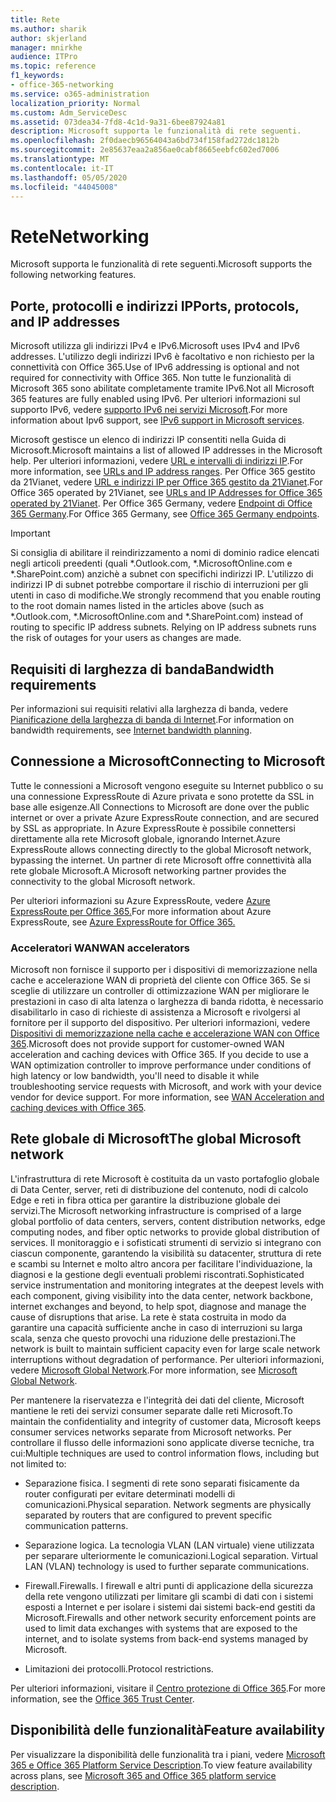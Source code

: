 ```yaml
---
title: Rete
ms.author: sharik
author: skjerland
manager: mnirkhe
audience: ITPro
ms.topic: reference
f1_keywords:
- office-365-networking
ms.service: o365-administration
localization_priority: Normal
ms.custom: Adm_ServiceDesc
ms.assetid: 073dea34-7fd8-4c1d-9a31-6bee87924a81
description: Microsoft supporta le funzionalità di rete seguenti.
ms.openlocfilehash: 2f0daecb96564043a6bd734f158fad272dc1812b
ms.sourcegitcommit: 2e85637eaa2a856ae0cabf8665eebfc602ed7006
ms.translationtype: MT
ms.contentlocale: it-IT
ms.lasthandoff: 05/05/2020
ms.locfileid: "44045008"
---
```

# <a name="networking"></a><span data-ttu-id="f8bf3-103">Rete</span><span class="sxs-lookup"><span data-stu-id="f8bf3-103">Networking</span></span>

<span data-ttu-id="f8bf3-104">Microsoft supporta le funzionalità di rete seguenti.</span><span class="sxs-lookup"><span data-stu-id="f8bf3-104">Microsoft supports the following networking features.</span></span>
  
## <a name="ports-protocols-and-ip-addresses"></a><span data-ttu-id="f8bf3-105">Porte, protocolli e indirizzi IP</span><span class="sxs-lookup"><span data-stu-id="f8bf3-105">Ports, protocols, and IP addresses</span></span>

<span data-ttu-id="f8bf3-106">Microsoft utilizza gli indirizzi IPv4 e IPv6.</span><span class="sxs-lookup"><span data-stu-id="f8bf3-106">Microsoft uses IPv4 and IPv6 addresses.</span></span> <span data-ttu-id="f8bf3-107">L'utilizzo degli indirizzi IPv6 è facoltativo e non richiesto per la connettività con Office 365.</span><span class="sxs-lookup"><span data-stu-id="f8bf3-107">Use of IPv6 addressing is optional and not required for connectivity with Office 365.</span></span> <span data-ttu-id="f8bf3-108">Non tutte le funzionalità di Microsoft 365 sono abilitate completamente tramite IPv6.</span><span class="sxs-lookup"><span data-stu-id="f8bf3-108">Not all Microsoft 365 features are fully enabled using IPv6.</span></span> <span data-ttu-id="f8bf3-109">Per ulteriori informazioni sul supporto IPv6, vedere [supporto IPv6 nei servizi Microsoft](https://docs.microsoft.com/office365/enterprise/ipv6-support).</span><span class="sxs-lookup"><span data-stu-id="f8bf3-109">For more information about Ipv6 support, see [IPv6 support in Microsoft services](https://docs.microsoft.com/office365/enterprise/ipv6-support).</span></span>
  
<span data-ttu-id="f8bf3-110">Microsoft gestisce un elenco di indirizzi IP consentiti nella Guida di Microsoft.</span><span class="sxs-lookup"><span data-stu-id="f8bf3-110">Microsoft maintains a list of allowed IP addresses in the Microsoft help.</span></span> <span data-ttu-id="f8bf3-111">Per ulteriori informazioni, vedere [URL e intervalli di indirizzi IP](https://docs.microsoft.com/office365/enterprise/urls-and-ip-address-ranges).</span><span class="sxs-lookup"><span data-stu-id="f8bf3-111">For more information, see [URLs and IP address ranges](https://docs.microsoft.com/office365/enterprise/urls-and-ip-address-ranges).</span></span> <span data-ttu-id="f8bf3-112">Per Office 365 gestito da 21Vianet, vedere [URL e indirizzi IP per Office 365 gestito da 21Vianet](https://docs.microsoft.com/office365/enterprise/managing-office-365-endpoints).</span><span class="sxs-lookup"><span data-stu-id="f8bf3-112">For Office 365 operated by 21Vianet, see [URLs and IP Addresses for Office 365 operated by 21Vianet](https://docs.microsoft.com/office365/enterprise/managing-office-365-endpoints).</span></span> <span data-ttu-id="f8bf3-113">Per Office 365 Germany, vedere [Endpoint di Office 365 Germany](https://support.office.com/article/Office-365-Germany-endpoints-8a113a50-0071-4155-bb8e-eba5a8dbd4c8).</span><span class="sxs-lookup"><span data-stu-id="f8bf3-113">For Office 365 Germany, see [Office 365 Germany endpoints](https://support.office.com/article/Office-365-Germany-endpoints-8a113a50-0071-4155-bb8e-eba5a8dbd4c8).</span></span>
  
> [!IMPORTANT]
> <span data-ttu-id="f8bf3-p103">Si consiglia di abilitare il reindirizzamento a nomi di dominio radice elencati negli articoli preedenti (quali \*.Outlook.com, \*.MicrosoftOnline.com e \*.SharePoint.com) anzichè a subnet con specifichi indirizzi IP. L'utilizzo di indirizzi IP di subnet potrebbe comportare il rischio di interruzioni per gli utenti in caso di modifiche.</span><span class="sxs-lookup"><span data-stu-id="f8bf3-p103">We strongly recommend that you enable routing to the root domain names listed in the articles above (such as \*.Outlook.com, \*.MicrosoftOnline.com and \*.SharePoint.com) instead of routing to specific IP address subnets. Relying on IP address subnets runs the risk of outages for your users as changes are made.</span></span> 
  
## <a name="bandwidth-requirements"></a><span data-ttu-id="f8bf3-116">Requisiti di larghezza di banda</span><span class="sxs-lookup"><span data-stu-id="f8bf3-116">Bandwidth requirements</span></span>

<span data-ttu-id="f8bf3-117">Per informazioni sui requisiti relativi alla larghezza di banda, vedere [Pianificazione della larghezza di banda di Internet](https://docs.microsoft.com/office365/enterprise/network-planning-and-performance).</span><span class="sxs-lookup"><span data-stu-id="f8bf3-117">For information on bandwidth requirements, see [Internet bandwidth planning](https://docs.microsoft.com/office365/enterprise/network-planning-and-performance).</span></span>
  
## <a name="connecting-to-microsoft"></a><span data-ttu-id="f8bf3-118">Connessione a Microsoft</span><span class="sxs-lookup"><span data-stu-id="f8bf3-118">Connecting to Microsoft</span></span>

<span data-ttu-id="f8bf3-119">Tutte le connessioni a Microsoft vengono eseguite su Internet pubblico o su una connessione ExpressRoute di Azure privata e sono protette da SSL in base alle esigenze.</span><span class="sxs-lookup"><span data-stu-id="f8bf3-119">All Connections to Microsoft are done over the public internet or over a private Azure ExpressRoute connection, and are secured by SSL as appropriate.</span></span> <span data-ttu-id="f8bf3-120">In Azure ExpressRoute è possibile connettersi direttamente alla rete Microsoft globale, ignorando Internet.</span><span class="sxs-lookup"><span data-stu-id="f8bf3-120">Azure ExpressRoute allows connecting directly to the global Microsoft network, bypassing the internet.</span></span> <span data-ttu-id="f8bf3-121">Un partner di rete Microsoft offre connettività alla rete globale Microsoft.</span><span class="sxs-lookup"><span data-stu-id="f8bf3-121">A Microsoft networking partner provides the connectivity to the global Microsoft network.</span></span>
  
<span data-ttu-id="f8bf3-122">Per ulteriori informazioni su Azure ExpressRoute, vedere [Azure ExpressRoute per Office 365.](https://aka.ms/expressrouteoffice365)</span><span class="sxs-lookup"><span data-stu-id="f8bf3-122">For more information about Azure ExpressRoute, see [Azure ExpressRoute for Office 365.](https://aka.ms/expressrouteoffice365)</span></span>
  
### <a name="wan-accelerators"></a><span data-ttu-id="f8bf3-123">Acceleratori WAN</span><span class="sxs-lookup"><span data-stu-id="f8bf3-123">WAN accelerators</span></span>

<span data-ttu-id="f8bf3-p105">Microsoft non fornisce il supporto per i dispositivi di memorizzazione nella cache e accelerazione WAN di proprietà del cliente con Office 365. Se si sceglie di utilizzare un controller di ottimizzazione WAN per migliorare le prestazioni in caso di alta latenza o larghezza di banda ridotta, è necessario disabilitarlo in caso di richieste di assistenza a Microsoft e rivolgersi al fornitore per il supporto del dispositivo. Per ulteriori informazioni, vedere [Dispositivi di memorizzazione nella cache e accelerazione WAN con Office 365](https://support.microsoft.com/help/2690045/using-third-party-network-devices-or-solutions-with-office-365).</span><span class="sxs-lookup"><span data-stu-id="f8bf3-p105">Microsoft does not provide support for customer-owned WAN acceleration and caching devices with Office 365. If you decide to use a WAN optimization controller to improve performance under conditions of high latency or low bandwidth, you'll need to disable it while troubleshooting service requests with Microsoft, and work with your device vendor for device support. For more information, see [WAN Acceleration and caching devices with Office 365](https://support.microsoft.com/help/2690045/using-third-party-network-devices-or-solutions-with-office-365).</span></span>
  
## <a name="the-global-microsoft-network"></a><span data-ttu-id="f8bf3-127">Rete globale di Microsoft</span><span class="sxs-lookup"><span data-stu-id="f8bf3-127">The global Microsoft network</span></span>

<span data-ttu-id="f8bf3-128">L'infrastruttura di rete Microsoft è costituita da un vasto portafoglio globale di Data Center, server, reti di distribuzione del contenuto, nodi di calcolo Edge e reti in fibra ottica per garantire la distribuzione globale dei servizi.</span><span class="sxs-lookup"><span data-stu-id="f8bf3-128">The Microsoft networking infrastructure is comprised of a large global portfolio of data centers, servers, content distribution networks, edge computing nodes, and fiber optic networks to provide global distribution of services.</span></span> <span data-ttu-id="f8bf3-129">Il monitoraggio e i sofisticati strumenti di servizio si integrano con ciascun componente, garantendo la visibilità su datacenter, struttura di rete e scambi su Internet e molto altro ancora per facilitare l'individuazione, la diagnosi e la gestione degli eventuali problemi riscontrati.</span><span class="sxs-lookup"><span data-stu-id="f8bf3-129">Sophisticated service instrumentation and monitoring integrates at the deepest levels with each component, giving visibility into the data center, network backbone, internet exchanges and beyond, to help spot, diagnose and manage the cause of disruptions that arise.</span></span> <span data-ttu-id="f8bf3-130">La rete è stata costruita in modo da garantire una capacità sufficiente anche in caso di interruzioni su larga scala, senza che questo provochi una riduzione delle prestazioni.</span><span class="sxs-lookup"><span data-stu-id="f8bf3-130">The network is built to maintain sufficient capacity even for large scale network interruptions without degradation of performance.</span></span> <span data-ttu-id="f8bf3-131">Per ulteriori informazioni, vedere [Microsoft Global Network](https://docs.microsoft.com/azure/networking/microsoft-global-network).</span><span class="sxs-lookup"><span data-stu-id="f8bf3-131">For more information, see [Microsoft Global Network](https://docs.microsoft.com/azure/networking/microsoft-global-network).</span></span> 
  
<span data-ttu-id="f8bf3-132">Per mantenere la riservatezza e l'integrità dei dati del cliente, Microsoft mantiene le reti dei servizi consumer separate dalle reti Microsoft.</span><span class="sxs-lookup"><span data-stu-id="f8bf3-132">To maintain the confidentiality and integrity of customer data, Microsoft keeps consumer services networks separate from Microsoft networks.</span></span> <span data-ttu-id="f8bf3-133">Per controllare il flusso delle informazioni sono applicate diverse tecniche, tra cui:</span><span class="sxs-lookup"><span data-stu-id="f8bf3-133">Multiple techniques are used to control information flows, including but not limited to:</span></span>
  
- <span data-ttu-id="f8bf3-p108">Separazione fisica. I segmenti di rete sono separati fisicamente da router configurati per evitare determinati modelli di comunicazioni.</span><span class="sxs-lookup"><span data-stu-id="f8bf3-p108">Physical separation. Network segments are physically separated by routers that are configured to prevent specific communication patterns.</span></span>
    
- <span data-ttu-id="f8bf3-p109">Separazione logica. La tecnologia VLAN (LAN virtuale) viene utilizzata per separare ulteriormente le comunicazioni.</span><span class="sxs-lookup"><span data-stu-id="f8bf3-p109">Logical separation. Virtual LAN (VLAN) technology is used to further separate communications.</span></span>
    
- <span data-ttu-id="f8bf3-138">Firewall.</span><span class="sxs-lookup"><span data-stu-id="f8bf3-138">Firewalls.</span></span> <span data-ttu-id="f8bf3-139">I firewall e altri punti di applicazione della sicurezza della rete vengono utilizzati per limitare gli scambi di dati con i sistemi esposti a Internet e per isolare i sistemi dai sistemi back-end gestiti da Microsoft.</span><span class="sxs-lookup"><span data-stu-id="f8bf3-139">Firewalls and other network security enforcement points are used to limit data exchanges with systems that are exposed to the internet, and to isolate systems from back-end systems managed by Microsoft.</span></span> 
    
- <span data-ttu-id="f8bf3-140">Limitazioni dei protocolli.</span><span class="sxs-lookup"><span data-stu-id="f8bf3-140">Protocol restrictions.</span></span>
    
<span data-ttu-id="f8bf3-141">Per ulteriori informazioni, visitare il [Centro protezione di Office 365](https://www.microsoft.com/trust-center).</span><span class="sxs-lookup"><span data-stu-id="f8bf3-141">For more information, see the [Office 365 Trust Center](https://www.microsoft.com/trust-center).</span></span> 
  
## <a name="feature-availability"></a><span data-ttu-id="f8bf3-142">Disponibilità delle funzionalità</span><span class="sxs-lookup"><span data-stu-id="f8bf3-142">Feature availability</span></span>

<span data-ttu-id="f8bf3-143">Per visualizzare la disponibilità delle funzionalità tra i piani, vedere [Microsoft 365 e Office 365 Platform Service Description](office-365-platform-service-description.md).</span><span class="sxs-lookup"><span data-stu-id="f8bf3-143">To view feature availability across plans, see [Microsoft 365 and Office 365 platform service description](office-365-platform-service-description.md).</span></span>
  

